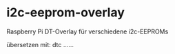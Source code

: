 # i2c-eeprom-overlay
Raspberry Pi DT-Overlay für verschiedene i2c-EEPROMs

übersetzen mit: dtc ......
